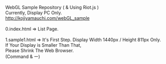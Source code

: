 WebGL Sample Repository ( & Using Riot.js )<br>
Currently, Display PC Only.<br>
<http://kojiyamauchi.com/webGL_sample><br><br>
0.index.html => List Page.<br><br>
1.sample1.html => It's First Step. Display Width 1440px / Height 811px Only.<br>
If Your Display is Smaller Than That,<br>
Please Shrink The Web Browser.<br>
(Command & ー)<br>
